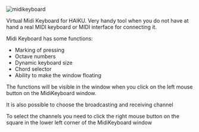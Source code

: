 ![midikeyboard](/Screenshot.png)

Virtual Midi Keyboard for HAIKU. Very handy tool when you do not have at hand a real MIDI keyboard or MIDI interface for connecting it.

Midi Keyboard has some functions:
* Marking of pressing
* Octave numbers
* Dynamic keyboard size
* Chord selector
* Ability to make the window floating

The functions will be visible in the window when you click on the left mouse button on the MidiKeyboard window.

It is also possible to choose the broadcasting and receiving channel

To select the channels you need to click the right mouse button on the square in the lower left corner of the MidiKeyboard window
